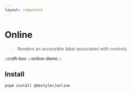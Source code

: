```yaml
---
layout: component
---
```


# Online

> Renders an accessible label associated with controls.

::craft-box
:::online-demo
::

## Install

```bash
pnpm install @destyler/online
```
